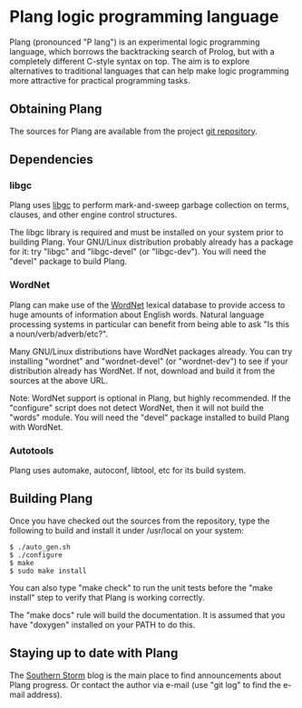 
Plang logic programming language
================================

Plang (pronounced "P lang") is an experimental logic programming
language, which borrows the backtracking search of Prolog,
but with a completely different C-style syntax on top.
The aim is to explore alternatives to traditional languages
that can help make logic programming more attractive for
practical programming tasks.

## Obtaining Plang

The sources for Plang are available from the project
[git repository](https://github.com/rweather/plang).

## Dependencies

### libgc

Plang uses [libgc](http://www.hpl.hp.com/personal/Hans_Boehm/gc/)
to perform mark-and-sweep garbage collection on terms, clauses,
and other engine control structures.

The libgc library is required and must be installed on your
system prior to building Plang.  Your GNU/Linux distribution
probably already has a package for it: try "libgc" and
"libgc-devel" (or "libgc-dev").  You will need the "devel"
package to build Plang.

### WordNet

Plang can make use of the [WordNet](http://wordnet.princeton.edu/)
lexical database to provide access to huge amounts of information
about English words.  Natural language processing systems in
particular can benefit from being able to ask "Is this a
noun/verb/adverb/etc?".

Many GNU/Linux distributions have WordNet packages already.  You can
try installing "wordnet" and "wordnet-devel" (or "wordnet-dev")
to see if your distribution already has WordNet.  If not, download
and build it from the sources at the above URL.

Note: WordNet support is optional in Plang, but highly recommended.
If the "configure" script does not detect WordNet, then it will
not build the "words" module.  You will need the "devel" package
installed to build Plang with WordNet.

### Autotools

Plang uses automake, autoconf, libtool, etc for its build system.

## Building Plang

Once you have checked out the sources from the repository,
type the following to build and install it under /usr/local
on your system:

    $ ./auto_gen.sh
    $ ./configure
    $ make
    $ sudo make install

You can also type "make check" to run the unit tests before
the "make install" step to verify that Plang is working correctly.

The "make docs" rule will build the documentation.  It is assumed
that you have "doxygen" installed on your PATH to do this.

## Staying up to date with Plang

The [Southern Storm](http://southern-storm.blogspot.com/) blog
is the main place to find announcements about Plang progress.
Or contact the author via e-mail (use "git log" to find the
e-mail address).

